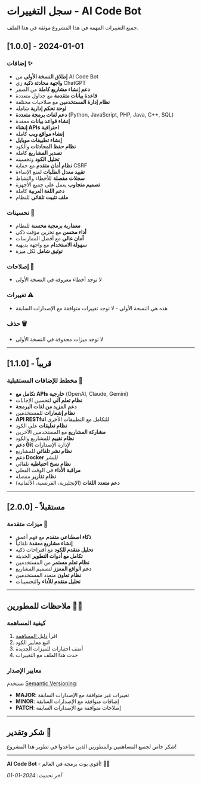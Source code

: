 # سجل التغييرات - AI Code Bot

جميع التغييرات المهمة في هذا المشروع موثقة في هذا الملف.

## [1.0.0] - 2024-01-01

### إضافات ✨
- **إطلاق النسخة الأولى** من AI Code Bot
- **واجهة محادثة ذكية** زي ChatGPT
- **دعم إنشاء مشاريع كاملة** من الصفر
- **قاعدة بيانات متقدمة** مع جداول متعددة
- **نظام إدارة المستخدمين** مع صلاحيات مختلفة
- **لوحة تحكم إدارية** شاملة
- **دعم لغات برمجة متعددة** (Python, JavaScript, PHP, Java, C++, SQL)
- **إنشاء قواعد بيانات** معقدة
- **إنشاء APIs احترافية**
- **إنشاء مواقع ويب** كاملة
- **إنشاء تطبيقات موبايل**
- **نظام حفظ المحادثات** والكود
- **تصدير المشاريع** كاملة
- **تحليل الكود** وتحسينه
- **نظام أمان متقدم** مع حماية CSRF
- **تقييد معدل الطلبات** لمنع الإساءة
- **سجلات مفصلة** للأخطاء والنشاط
- **تصميم متجاوب** يعمل على جميع الأجهزة
- **دعم اللغة العربية** كاملة
- **ملف تثبيت تلقائي** للنظام

### تحسينات 🔧
- **معمارية برمجية محسنة** للنظام
- **أداء محسن** مع تخزين مؤقت ذكي
- **أمان عالي** مع أفضل الممارسات
- **سهولة الاستخدام** مع واجهة بديهية
- **توثيق شامل** لكل ميزة

### إصلاحات 🐛
- لا توجد أخطاء معروفة في النسخة الأولى

### تغييرات ⚠️
- هذه هي النسخة الأولى - لا توجد تغييرات متوافقة مع الإصدارات السابقة

### حذف 🗑️
- لا توجد ميزات محذوفة في النسخة الأولى

---

## [1.1.0] - قريباً

### مخطط للإضافات المستقبلية 🚀
- **تكامل مع APIs خارجية** (OpenAI, Claude, Gemini)
- **نظام تعلم آلي** لتحسين الإجابات
- **دعم المزيد من لغات البرمجة**
- **نظام إشعارات** للمستخدمين
- **API RESTful** للتكامل مع التطبيقات الأخرى
- **نظام تعليقات** على الكود
- **مشاركة المشاريع** مع المستخدمين الآخرين
- **نظام تقييم** للمشاريع والكود
- **دعم Git** لإدارة الإصدارات
- **نظام نشر تلقائي** للمشاريع
- **دعم Docker** للنشر
- **نظام نسخ احتياطية** تلقائي
- **مراقبة الأداء** في الوقت الفعلي
- **نظام تقارير** مفصلة
- **دعم متعدد اللغات** (الإنجليزية، الفرنسية، الألمانية)

---

## [2.0.0] - مستقبلاً

### ميزات متقدمة 🎯
- **ذكاء اصطناعي متقدم** مع فهم أعمق
- **إنشاء مشاريع معقدة** تلقائياً
- **تحليل متقدم للكود** مع اقتراحات ذكية
- **تكامل مع أدوات التطوير** الحديثة
- **نظام تعلم مستمر** من المستخدمين
- **دعم الواقع المعزز** لتصميم المشاريع
- **نظام تعاون** متعدد المستخدمين
- **تحليل متقدم للأداء** والتحسينات

---

## ملاحظات للمطورين 👨‍💻

### كيفية المساهمة
1. اقرأ [دليل المساهمة](CONTRIBUTING.md)
2. اتبع معايير الكود
3. أضف اختبارات للميزات الجديدة
4. حدث هذا الملف مع التغييرات

### معايير الإصدار
نستخدم [Semantic Versioning](https://semver.org/):
- **MAJOR**: تغييرات غير متوافقة مع الإصدارات السابقة
- **MINOR**: إضافات متوافقة مع الإصدارات السابقة
- **PATCH**: إصلاحات متوافقة مع الإصدارات السابقة

---

## شكر وتقدير 🙏

شكر خاص لجميع المساهمين والمطورين الذين ساعدوا في تطوير هذا المشروع!

---

**AI Code Bot** - أقوى بوت برمجة في العالم! 🚀💪

*آخر تحديث: 2024-01-01* 